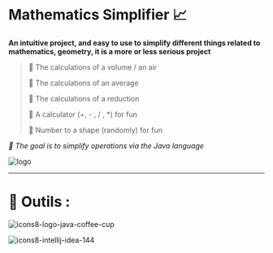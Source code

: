 ﻿# Mathematics Simplifier 📈
 
**An intuitive project, and easy to use to simplify different things related to mathematics, geometry, it is a more or less serious project**
> 🔹 The calculations of a volume / an air 
>
> 🔹 The calculations of an average 
>
> 🔹 The calculations of a reduction 
>
> 🔹 A calculator (+, - , / , *) for fun
>
> 🔹 Number to a shape (randomly) for fun

*🌴 The goal is to simplify operations via the Java language*

![logo](https://user-images.githubusercontent.com/47704223/128952330-d92597d7-9cda-498a-8bd8-eca54de89661.png)

---

# 🔨 Outils :

![icons8-logo-java-coffee-cup](https://user-images.githubusercontent.com/47704223/128952567-bc018c34-768b-44af-b16d-def0185659cc.gif)

![icons8-intellij-idea-144](https://user-images.githubusercontent.com/47704223/128952644-4a609472-85f2-480a-8316-546e9bd47300.png)



